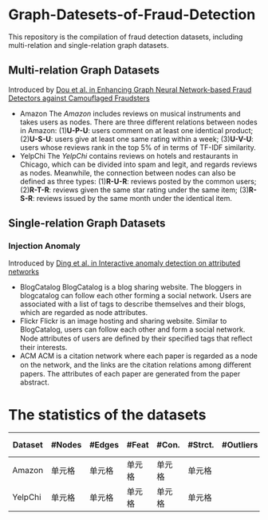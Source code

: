 # Graph-Datesets-of-Fraud-Detection
This repository is the compilation of fraud detection datasets, including multi-relation and single-relation graph datasets.
## Multi-relation Graph Datasets
Introduced by [Dou et al. in Enhancing Graph Neural Network-based Fraud Detectors against Camouflaged Fraudsters](https://dl.acm.org/doi/abs/10.1145/3340531.3411903)
* Amazon
The _Amazon_ includes reviews on musical instruments and takes users as nodes.
There are three different relations between nodes in Amazon: (1)__U-P-U__: users comment on at least one identical product; (2)__U-S-U__: users give at least one same rating within a week;  (3)__U-V-U__: users whose reviews rank in the top 5\% of in terms of TF-IDF similarity. 
* YelpChi
The _YelpChi_ contains reviews on hotels and restaurants in Chicago, which can be divided into spam and legit, and regards reviews as nodes. Meanwhile, the connection between nodes can also be defined as three types: (1)__R-U-R__: reviews posted by the common users; (2)__R-T-R__: reviews given the same star rating under the same item; (3)__R-S-R__: reviews issued by the same month under the identical item.
## Single-relation Graph Datasets
### Injection Anomaly

Introduced by [Ding et al. in Interactive anomaly detection on attributed networks](https://dl.acm.org/doi/abs/10.1145/3289600.3290964)

- BlogCatalog
BlogCatalog is a blog sharing website. The bloggers in blogcatalog can follow each other forming a social network. Users are associated with a list of tags to describe themselves and their blogs, which are regarded as node attributes.
- Flickr
Flickr is an image hosting and sharing website. Similar to BlogCatalog, users can follow each other and form a social network. Node attributes of users are deﬁned by their speciﬁed tags that reﬂect their interests.
- ACM
ACM is a citation network where each paper is regarded as a node on the network, and the links are the citation relations among diﬀerent papers. The attributes of each paper are generated from the paper abstract.

# The statistics of the datasets

|  Dataset | #Nodes | #Edges | #Feat | #Con. | #Strct. | #Outliers | Outlier Ratio |
| ---  | --- | --- | --- | --- | --- | --- | --- |
| Amazon  | 单元格 |单元格|单元格|单元格|单元格|
| YelpChi  | 单元格 |单元格|单元格|单元格|单元格|
